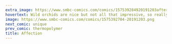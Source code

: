 ```yaml
---
extra_image: https://www.smbc-comics.com/comics/157539284920191203after.png
hovertext: Wild orchids are nice but not all that impressive, so really it's a subtle insult.
image: https://www.smbc-comics.com/comics/1575392704-20191203.png
next_comic: unique
prev_comic: thermopolymer
title: Affection
---
```


